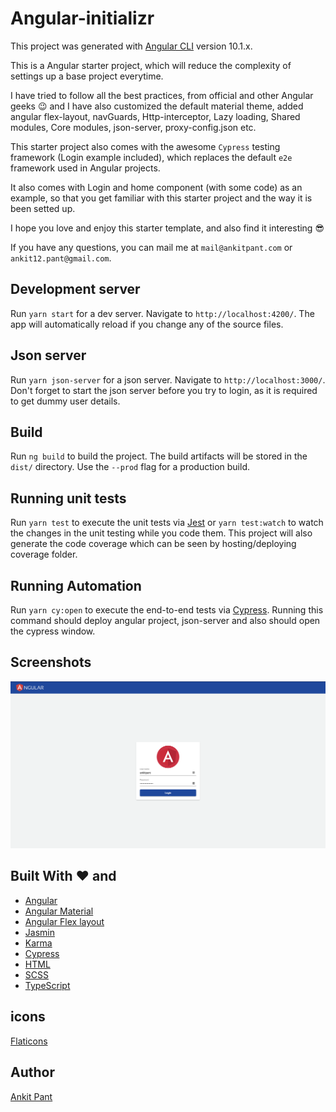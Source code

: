 # Angular-initializr

This project was generated with [Angular CLI](https://github.com/angular/angular-cli) version 10.1.x.

This is a Angular starter project, which will reduce the complexity of settings up
a base project everytime.

I have tried to follow all the best practices, from official and other Angular geeks 😉
and I have also customized the default material theme, added angular flex-layout,
navGuards, Http-interceptor, Lazy loading, Shared modules, Core modules, json-server,
proxy-config.json etc.

This starter project also comes with the awesome `Cypress` testing framework (Login example included), which
replaces the default `e2e` framework used in Angular projects.

It also comes with Login and home component (with some code) as an example, so that you get familiar with
this starter project and the way it is been setted up.

I hope you love and enjoy this starter template, and also find it interesting 😎

If you have any questions, you can mail me at `mail@ankitpant.com` or `ankit12.pant@gmail.com`.

## Development server

Run `yarn start` for a dev server. Navigate to `http://localhost:4200/`. The app will automatically reload if you change any of the source files.

## Json server

Run `yarn json-server` for a json server. Navigate to `http://localhost:3000/`.
Don't forget to start the json server before you try to login, as it is required
to get dummy user details.

## Build

Run `ng build` to build the project. The build artifacts will be stored in the `dist/` directory. Use the `--prod` flag for a production build.

## Running unit tests

Run `yarn test` to execute the unit tests via [Jest](https://jestjs.io/)
or `yarn test:watch` to watch the changes in the unit testing while you code them.
This project will also generate the code coverage which can be seen by hosting/deploying
coverage folder.

## Running Automation

Run `yarn cy:open` to execute the end-to-end tests via [Cypress](https://www.cypress.io/).
Running this command should deploy angular project, json-server and also should
open the cypress window.

## Screenshots

![preview](https://raw.githubusercontent.com/Anky001/angular-initializr/master/src/assets/screenshots/login-component.png)

## Built With ❤️ and

- [Angular](https://angular.io)
- [Angular Material](https://material.angular.io)
- [Angular Flex layout](https://github.com/angular/flex-layout)
- [Jasmin](https://jasmine.github.io/)
- [Karma](https://karma-runner.github.io/latest/index.html)
- [Cypress](https://www.cypress.io/)
- [HTML](https://www.w3.org/html/)
- [SCSS](https://sass-lang.com/)
- [TypeScript](http://www.typescriptlang.org/)

## icons

[Flaticons](https://www.flaticon.com/)

## Author

[Ankit Pant](https://ankitpant.com)
